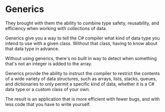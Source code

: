 # Generics

They brought with them the ability to combine type safety, 
reusability, and efficiency when working with collections of data. 

Generics give you a way to tell the C# compiler 
what kind of data type you intend to use with a given class. 
Without that class, having to know about that data type in advance. 

Without using generics, there's no built in way to detect 
when something that's not an integer is added to the array.

Generics provide the ability to instruct the compiler to restrict 
the contents of a wide variety of data structures, such as arrays, 
lists, stacks, queues, and dictionaries to only permit a specific kind of data, 
whether it is a C# data type or a custom class of your own.

The result is an application that is more efficient with fewer bugs, and with less code that you have to write yourself.